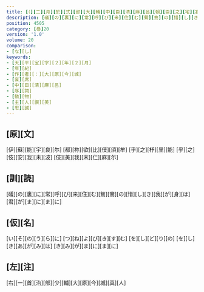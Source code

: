 ```yaml
---
title: [（][二][月][於][式][部][大][輔][中][臣][清][麻][呂][朝][臣][之][宅][宴][歌][十]<[五]>[首][）]
description: [礒][の][裏][に][常][呼][び][来][住][む][鴛][鴦][の][惜][し][き][我][が][身][は][君][が][ま][に][ま][に]
position: 4505
category: [巻]20
version: '1.0'
volume: 20
comparison:
- [な][し]
keywords:
- [天][平][宝][字][２][年][２][月]
- [年][紀]
- [作][者][：][大][原][今][城]
- [宴][席]
- [中][臣][清][麻][呂]
- [序][詞]
- [動][物]
- [主][人][讃][美]
- [忠][誠]
---
```


## [原][文]

[伊][蘇][能][宇][良][尓] [都][祢][欲][比][伎][須][牟] [乎][之][杼][里][能] [乎][之][伎][安][我][未][波] [伎][美][我][末][仁][麻][尓]

## [訓][読]

[礒][の][裏][に][常][呼][び][来][住][む][鴛][鴦][の][惜][し][き][我][が][身][は][君][が][ま][に][ま][に]

## [仮][名]

[い][そ][の][う][ら][に] [つ][ね][よ][び][き][す][む] [を][し][ど][り][の] [を][し][き][あ][が][み][は] [き][み][が][ま][に][ま][に]

## [左][注]

[右][一][首][治][部][少][輔][大][原][今][城][真][人]

